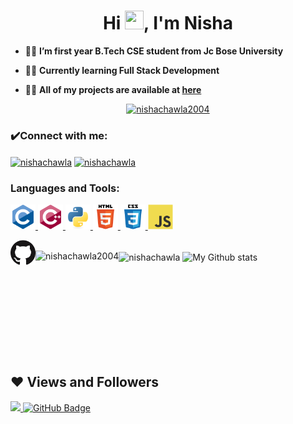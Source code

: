 <h1 align="center">Hi <img src="https://raw.githubusercontent.com/MartinHeinz/MartinHeinz/master/wave.gif" width="30px" height = "30px">, I'm Nisha </h1>

- 🙋‍♀️ **I’m first year B.Tech CSE student from Jc Bose University**

- 👩‍💻 **Currently learning Full Stack Development**

- 💁‍♀️ **All of my projects are available at [here](https://github.com/nishachawla2004?tab=repositories)**


<p align="center"> <a href="https://github.com/ryo-ma/github-profile-trophy"><img src="https://github-profile-trophy.vercel.app/?username=nishachawla2004" alt="nishachawla2004" /></a> </p>
<h3 align="left">✔️Connect with me:</h3>
<p align="left">
<a href="https://www.linkedin.com/in/nishachawla18/" target="blank"><img align="center" src="https://raw.githubusercontent.com/rahuldkjain/github-profile-readme-generator/master/src/images/icons/Social/linked-in-alt.svg" alt="nishachawla" height="30" width="40" /></a>
 <a href="https://github.com/nishachawla2004" target="blank"><img align="center" src="https://raw.githubusercontent.com/rahuldkjain/github-profile-readme-generator/master/src/images/icons/Social/github.svg" alt="nishachawla" height="30" width="40" /></a>
<br>

### Languages and Tools:
<p align="left"> 
<a href="https://www.cprogramming.com/" target="_blank"> <img src="https://raw.githubusercontent.com/devicons/devicon/master/icons/c/c-original.svg" alt="c" width="40" height="40"/> </a> 
<a href="https://www.w3schools.com/cpp/" target="_blank"> <img src="https://raw.githubusercontent.com/devicons/devicon/master/icons/cplusplus/cplusplus-original.svg" alt="cplusplus" width="40" height="40"/> </a>  
<a href="https://www.python.org" target="_blank"> <img src="https://raw.githubusercontent.com/devicons/devicon/master/icons/python/python-original.svg" alt="python" width="40" height="40"/> </a> 
<a href="https://www.w3.org/html/" target="_blank"> <img src="https://raw.githubusercontent.com/devicons/devicon/master/icons/html5/html5-original-wordmark.svg" alt="html5" width="40" height="40"/> </a> 
<a href="https://www.w3schools.com/css/" target="_blank"> <img src="https://raw.githubusercontent.com/devicons/devicon/master/icons/css3/css3-original-wordmark.svg" alt="css3" width="40" height="40"/> </a> 
<a href="https://developer.mozilla.org/en-US/docs/Web/JavaScript" target="_blank"> 
<img src="https://raw.githubusercontent.com/devicons/devicon/master/icons/javascript/javascript-original.svg" alt="javascript" width="40" height="40"/> </a>

<a href="#" target="_blank"><img align="left" alt="GitHub" height="40" width="40" src="https://raw.githubusercontent.com/github/explore/78df643247d429f6cc873026c0622819ad797942/topics/github/github.png" /></a>
</p>

<br>

<img align="center" src="https://github-readme-stats.vercel.app/api?username=NishaChawla18&show_icons=true&locale=en" alt="nishachawla" />

<img alt="My Github stats" align="center" border-radius="40px" width="1000px" height="200px" src="https://github-readme-streak-stats.herokuapp.com/?user=nishachawla2004&layout=compact" alt="nishachawla" />

<img align="left" src="https://github-readme-stats.vercel.app/api/top-langs?username=nishachawla2004&show_icons=true&locale=en&layout=compact" alt="nishachawla2004" />

<br><br><br><br><br><br><br><br>

## ❤ Views and Followers
<a href="https://github.com/NishaChawla18/github-profile-views-counter">
    <img src="https://komarev.com/ghpvc/?username=nishachawla2004">
</a>
<a href="https://github.com/NishaChawla18?tab=followers"><img src="https://img.shields.io/github/followers/nishachawla2004?label=Followers&style=social" alt="GitHub Badge"></a>
